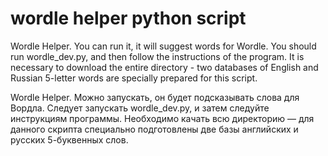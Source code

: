# wordle helper python script

Wordle Helper.
You can run it, it will suggest words for Wordle. 
You should run wordle_dev.py, and then follow the instructions of the program. It is necessary to download the entire directory - two databases of English and Russian 5-letter words are specially prepared for this script.


Wordle Helper.
Можно запускать, он будет подсказывать слова для Вордла. 
Следует запускать wordle_dev.py, и затем следуйте инструкциям программы. Необходимо качать всю директорию — для данного скрипта специально подготовлены две базы английских и русских 5-буквенных слов.
